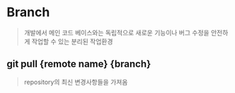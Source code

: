 # Branch
>개발에서 메인 코드 베이스와는 독립적으로 새로운 기능이나 버그 수정을 안전하게 작업할 수 있는 분리된 작업환경  

## git pull {remote name} {branch}
>repository의 최신 변경사항들을 가져옴

